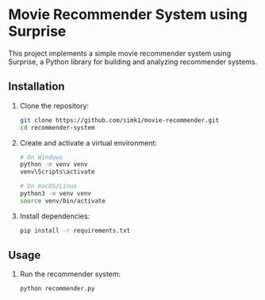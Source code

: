 # Movie Recommender System using Surprise

This project implements a simple movie recommender system using Surprise, a Python library for building and analyzing recommender systems.

## Installation

1. Clone the repository:
   ```bash
   git clone https://github.com/simk1/movie-recommender.git
   cd recommender-system
   
2. Create and activate a virtual environment:
    ```bash
    # On Windows
    python -m venv venv
    venv\Scripts\activate
    
    # On macOS/Linux
    python3 -m venv venv
    source venv/bin/activate
   
3. Install dependencies:
   ```bash
   pip install -r requirements.txt

## Usage

1. Run the recommender system:
   ```bash
   python recommender.py
